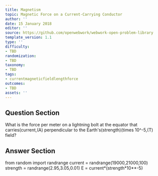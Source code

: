 ```yaml
---
title: Magnetism
topic: Magnetic Force on a Current-Carrying Conductor
author: ''
date: 15 January 2018
editor: ''
source: https://github.com/openwebwork/webwork-open-problem-library
template_version: 1.1
type: ''
difficulty:
- TBD
randomization:
- TBD
taxonomy:
- TBD
tags:
- currentmagneticfieldlengthforce
outcomes:
- TBD
assets: ''
---
```


## Question Section 

What is the force per meter on a lightning bolt at the equator that carries(current,(A) perpendicular to the Earth's(strength)(times 10^-5,(T) field?



## Answer Section

from random import randrange
current = randrange(19000,21000,100)
strength = randrange(2.95,3.05,0.01)
E = current*(strength*10**-5)